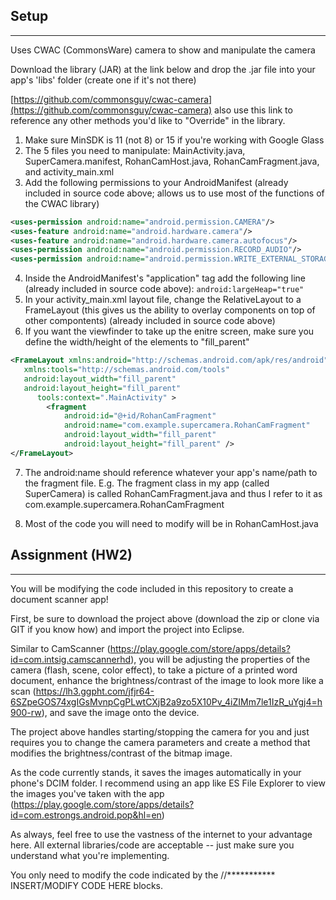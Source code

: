 ## Setup
***

Uses CWAC (CommonsWare) camera to show and manipulate the camera

Download the library (JAR) at the link below and drop the .jar file into your app's 'libs' folder (create one if it's not there)

[https://github.com/commonsguy/cwac-camera](https://github.com/commonsguy/cwac-camera)
also use this link to reference any other methods you'd like to "Override" in the library.

1. Make sure MinSDK is 11 (not 8) or 15 if you're working with Google Glass
2. The 5 files you need to manipulate: MainActivity.java, SuperCamera.manifest, RohanCamHost.java, RohanCamFragment.java, and activity_main.xml
3. Add the following permissions to your AndroidManifest (already included in source code above; allows us to use most of the functions of the CWAC library)


```xml
<uses-permission android:name="android.permission.CAMERA"/>
<uses-feature android:name="android.hardware.camera"/>
<uses-feature android:name="android.hardware.camera.autofocus"/>
<uses-permission android:name="android.permission.RECORD_AUDIO"/>
<uses-permission android:name="android.permission.WRITE_EXTERNAL_STORAGE"/>
```
4. Inside the AndroidManifest's "application" tag add the following line (already included in source code above):
`android:largeHeap="true"`
5. In your activity_main.xml layout file, change the RelativeLayout to a FrameLayout (this gives us the ability to overlay components on top of other compontents) (already included in source code above)
6. If you want the viewfinder to take up the enitre screen, make sure you define the width/height of the elements to "fill_parent"


```xml
<FrameLayout xmlns:android="http://schemas.android.com/apk/res/android"
   xmlns:tools="http://schemas.android.com/tools"
   android:layout_width="fill_parent"
   android:layout_height="fill_parent"
      tools:context=".MainActivity" >  
        <fragment
            android:id="@+id/RohanCamFragment"
            android:name="com.example.supercamera.RohanCamFragment"
            android:layout_width="fill_parent"
            android:layout_height="fill_parent" />
</FrameLayout>
```

7. The android:name should reference whatever your app's name/path to the fragment file. E.g. The fragment class in my app (called SuperCamera) is called RohanCamFragment.java and thus I refer to it as com.example.supercamera.RohanCamFragment

8. Most of the code you will need to modify will be in RohanCamHost.java

## Assignment (HW2)
***
You will be modifying the code included in this repository to create a document scanner app!

First, be sure to download the project above (download the zip or clone via GIT if you know how) and import the project into Eclipse.

Similar to CamScanner (https://play.google.com/store/apps/details?id=com.intsig.camscannerhd), you will be adjusting the properties of the camera (flash, scene, color effect),
to take a picture of a printed word document, enhance the brightness/contrast of the image to look more like a scan (https://lh3.ggpht.com/jfjr64-6SZpeGOS74xgIGsMvnpCgPLwtCXjB2a9zo5X10Pv_4iZIMm7le1IzR_uYgj4=h900-rw), and save the image onto the device.

The project above handles starting/stopping the camera for you and just requires you to change the camera parameters and create a method that modifies the brightness/contrast of the bitmap image.

As the code currently stands, it saves the images automatically in your phone's DCIM folder. I recommend using an app like ES File Explorer to view the images you've taken with the app (https://play.google.com/store/apps/details?id=com.estrongs.android.pop&hl=en)

As always, feel free to use the vastness of the internet to your advantage here. All external libraries/code are acceptable -- just make sure you understand what you're implementing.

You only need to modify the code indicated by the //*********** INSERT/MODIFY CODE HERE blocks.
